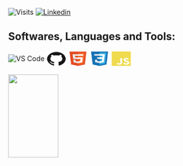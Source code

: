 ![Visits](https://badges.pufler.dev/visits/monalice/monalice?logo=google-analytics&labelColor=0D0D0F)
[![Linkedin](https://img.shields.io/badge/-LinkedIn-060606?style=flat&labelColor=0D0D0D&logo=Linkedin&Color=white)](https://www.linkedin.com/in/alice-amorim-3a7760169/)

<!DOCTYPE html>
<html lang="pt-br">
<head>
    <meta name="Autor" content="Alice" />
</head>

<body>
               
## Softwares, Languages and Tools:
<div style="display: inline_block">
<img align="center" alt="VS Code" height="30" width="40" src="https://cdn.jsdelivr.net/npm/simple-icons@3.13.0/icons/visualstudiocode.svg" />
<img align="center" alt="Github" height="30" width="40" src="https://raw.githubusercontent.com/devicons/devicon/master/icons/github/github-original.svg">
<img align="center" alt="HTML" height="30" width="40" src="https://raw.githubusercontent.com/devicons/devicon/master/icons/html5/html5-original.svg">
<img align="center" alt="CSS" height="30" width="40" src="https://raw.githubusercontent.com/devicons/devicon/master/icons/css3/css3-original.svg">
<img align="center" alt="Js" height="30" width="40" src="https://raw.githubusercontent.com/devicons/devicon/master/icons/javascript/javascript-plain.svg">
<br/> </div><br>
                   <a href="https://github.com/monalice">
                <img align="center" height="170px" width= "45%" src="https://github-readme-stats.vercel.app/api/top-langs/?username=monalice&layout=compact&hide=php&theme=highcontrast"/>
            </main>
     </body>
</html>

